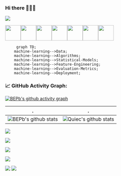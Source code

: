 ### Hi there 👋👋👋

![](https://komarev.com/ghpvc/?username=andriigegliuk&label=PROFILE+VIEWS)


<img height=50 src="https://cdn.jsdelivr.net/gh/devicons/devicon/icons/python/python-original.svg"/><img height=50 src="https://cdn.jsdelivr.net/gh/devicons/devicon/icons/flask/flask-original.svg"/><img height=50 src="https://cdn.jsdelivr.net/gh/devicons/devicon/icons/html5/html5-original.svg" /><img height=50 src="https://cdn.jsdelivr.net/gh/devicons/devicon/icons/css3/css3-original.svg" /><img height=50 src="https://cdn.jsdelivr.net/gh/devicons/devicon/icons/javascript/javascript-original.svg" /><img height=50 src="https://cdn.jsdelivr.net/gh/devicons/devicon/icons/git/git-plain.svg"/><img height=50 src="https://cdn.jsdelivr.net/gh/devicons/devicon/icons/github/github-original.svg"/>

   <!--machine-learning-->
```mermaid
     graph TD;
    machine-learning-->Data;
    machine-learning-->Algorithms;
    machine-learning-->Statistical-Models;
    machine-learning-->Feature-Engineering;
    machine-learning-->Evaluation-Metrics;
    machine-learning-->Deployment;
   ```
   
 <!--   GitHub stats graph -->
### 📈 GitHub Activity Graph:
[![BEPb's github activity graph](https://github-readme-activity-graph.cyclic.app/graph?username=anriigegliuk&theme=github-compact)](https://github.com/anriigegliuk/github-readme-activity-graph)

| .                                                                                                                                       | .                                                                                                                         |
|-----------------------------------------------------------------------------------------------------------------------------------------|---------------------------------------------------------------------------------------------------------------------------|
| ![BEPb's github stats](https://github-readme-stats.vercel.app/api?username=BEPb&show_icons=true&theme=radical&include_all_commits=true) | ![Quiec's github stats](https://github-readme-stats.vercel.app/api/top-langs/?username=anriigegliuk&theme=radical&layout=compact) |

<img src="https://github-readme-streak-stats.herokuapp.com/?user=anriigegliuk"></img>

<!--   profile-green-animate -->
![](./profile-3d-contrib/profile-green-animate.svg)

<!--   grid-snake -->
![](https://github.com/anriigegliuk/anriigegliuk/blob/output/github-contribution-grid-snake.svg)

<!--   skyline 
<a href="https://skyline.github.com/anriigegliuk/2022"><img src="./assets/2022.gif" alt="" width="auto" height="auto" /></a>
-->

<!--  2d history skills -->
<img src="https://cr-skills-chart-widget.azurewebsites.net/api/api?username=anriigegliuk&skills=JavaScript,Jupyter-Notebook,PHP,Shell,Python,C,Java,HTML" width="auto"></img>



<img src="https://github-readme-stats.vercel.app/api/top-langs?username=zluvsand&layout=compact"/>

<img src="https://github-readme-streak-stats.herokuapp.com/?user=anriigegliuk"/>

<!--
**AndriiGegliuk/andriigegliuk** is a ✨ _special_ ✨ repository because its `README.md` (this file) appears on your GitHub profile.

Here are some ideas to get you started:

- 🔭 I’m currently working on ...
- 🌱 I’m currently learning Data Analysis 
- 👯 I’m looking to collaborate on projects that creates value and helps everyone to achieve amazing results 
- 🤔 I’m looking for help with Python code and Data analysis tools
- 💬 Ask me about 
- 📫 How to reach me: ...
- 😄 Pronouns: ...
- ⚡ Fun fact: ... 
-->
